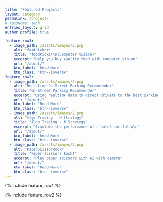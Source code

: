 ```yaml
---
title: "Featured Projects"
layout: category
permalink: /project/
# taxonomy: tech
entries_layout: grid
author_profile: true

feature_row1:
  - image_path: /assets/images/2.png
    alt: "foodPicker"
    title: "foodPicker\n(Computer Vision)"
    excerpt: "Help you buy quality food with computer vision"
    url: "/about/"
    btn_label: "Read More"
    btn_class: "btn--inverse"
feature_row2:
  - image_path: /assets/images/2.png
    alt: "Real-time On-Street Parking Recommender"
    title: "On-Street Parking Recommender"
    excerpt: "Using realtime data to direct drivers to the best parking spot"
    url: "/about/"
    btn_label: "Read More"
    btn_class: "btn--inverse"
  - image_path: /assets/images/2.png
    alt: "Algo Trading - N Strategy"
    title: "Algo Trading - N Strategy"
    excerpt: "Simulate the performance of a sotck portfolio\n"
    url: "/about/"
    btn_label: "Read More"
    btn_class: "btn--inverse"
  - image_path: /assets/images/2.png
    alt: "PaperScissorRock"
    title: "Paper Scissors Rock!"
    excerpt: "Play paper scissors with AI with camera"
    url: "/about/"
    btn_label: "Read More"
    btn_class: "btn--inverse"
---
```



{% include feature_row1 %}

{% include feature_row2 %}

